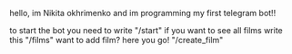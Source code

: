 hello, im Nikita okhrimenko and im programming my first telegram bot!!

to start the bot you need to write "/start"
if you want to see all films write this "/films"
want to add film? here you go! "/create_film"
